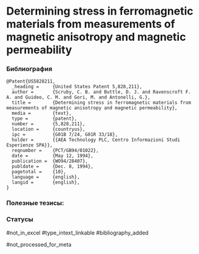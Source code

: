 # Determining stress in ferromagnetic materials from measurements of magnetic anisotropy and magnetic permeability

### Библиография
```
@Patent{US5828211,
  _heading =     {United States Patent 5,828,211},
  author =       {Scruby, C. B. and Buttle, D. J. and Ravenscroft F. A. and Guideo, C. M. and Gori, M. and Antonelli, G.},
  title =        {Determining stress in ferromagnetic materials from measurements of magnetic anisotropy and magnetic permeability},
  media =        {text},
  type =         {patent},
  number =       {5,828,211},
  location =     {countryus},
  ipc =          {G01B 7/24, G01R 33/18},
  holder =       {{AEA Technology PLC, Centro Informazioni Studi Esperienze SPA}},
  reqnumber =    {PCT/GB94/01022},
  date =         {May 12, 1994},
  publication =  {WO94/28407},
  publdate =     {Dec. 8, 1994},
  pagetotal =    {10},
  language =     {english},
  langid =       {english},
}
```

### Полезные тезисы:

### Статусы
#not_in_excel 
#type_intext_linkable
#bibliography_added

#not_processed_for_meta
